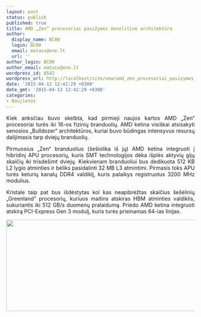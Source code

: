 ```yaml
---
layout: post
status: publish
published: true
title: AMD „Zen“ procesoriai pasižymės monolitine architektūra
author:
  display_name: BC00
  login: BC00
  email: matasx@one.lt
  url: ''
author_login: BC00
author_email: matasx@one.lt
wordpress_id: 8542
wordpress_url: http://localhost/site/new/amd_zen_procesoriai_pasizymes_monolitine_architektura/
date: '2015-04-13 12:42:29 +0300'
date_gmt: '2015-04-13 12:42:29 +0300'
categories:
- Naujienos
---
```

<p style="text-align: justify;">
	Kiek anksčiau buvo skelbta, kad pirmieji naujos kartos AMD &bdquo;Zen&ldquo; procesoriai turės iki 16-os fizinių branduolių. AMD ketina visi&scaron;kai atsisakyti senosios &bdquo;Bulldozer&ldquo; architektūros, kuriai buvo būdingas intensyvus resursų dalijimasis tarp dviejų branduolių.</p>
<p style="text-align: justify;">
	Pirmuosius &bdquo;Zen&ldquo; branduolius (&scaron;e&scaron;iolika i&scaron; jų) AMD ketina integruoti į hibridinį APU procesorių, kuris SMT technologijos dėka i&scaron;plės aktyvių gijų skaičių iki trisde&scaron;imt dviejų. Kiekvienam branduoliui bus dedikuota 512 KB L2 lygio atminties ir beliks pasidalinti 32 MB L3 atmintimi. Pirmasis toks APU turės keturių kanalų DDR4 valdiklį, kuris palaikys registruotus 3200 MHz modulius.</p>
<p style="text-align: justify;">
	Kristale taip pat bus i&scaron;dėstytas kol kas neapibrėžtas skaičius &scaron;e&scaron;ėlinių &bdquo;Greenland&ldquo; procesorių, kuriuos maitins atskiras HBM atminties valdiklis, sukuriantis iki 512 GB/s duomenų pralaidumą. Priedo AMD ketina integruoti atskirą PCI-Express Gen 3 modulį, kuris turės prieinamas 64-ias linijas.</p>
<p>
	<a href="http://technews.lt/userfiles/FirstZenAPU.jpg"><img alt="" src="http://technews.lt/userfiles/FirstZenAPU.jpg" style="width: 520px; height: 244px;" /></a></p>

